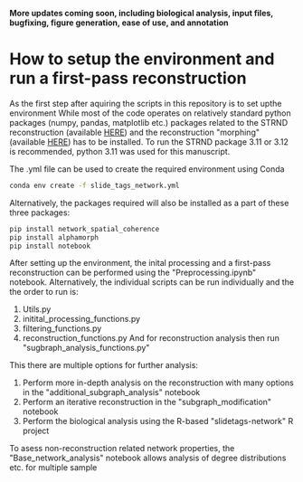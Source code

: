 __More updates coming soon, including biological analysis, input files, bugfixing, figure generation, ease of use, and annotation__

# How to setup the environment and run a first-pass reconstruction

As the first step after aquiring the scripts in this repository is to set upthe environment
While most of the code operates on relatively standard python packages (numpy, pandas, matplotlib etc.) packages related to the STRND reconstruction (available [HERE](https://github.com/DavidFernandezBonet/Network_Spatial_Coherence)) and the reconstruction "morphing" (available [HERE](https://github.com/DavidFernandezBonet/alphamorph)) has to be installed. 
To run the STRND package 3.11 or 3.12 is recommended, python 3.11 was used for this manuscript.

The .yml file can be used to create the required environment using Conda

```bash 
conda env create -f slide_tags_network.yml
```

Alternatively, the packages required will also be installed as a part of these three packages: 

```bash
pip install network_spatial_coherence
pip install alphamorph
pip install notebook
```

After setting up the environment, the inital processing and a first-pass reconstruction can be performed using the "Preprocessing.ipynb" notebook.
Alternatively, the individual scripts can be run individually and the the order to run is:
1. Utils.py
2. initital_processing_functions.py
3. filtering_functions.py
4. reconstruction_functions.py
And for reconstruction analysis then run "sugbraph_analysis_functions.py"

This there are multiple options for further analysis:
1. Perform more in-depth analysis on the reconstruction with many options in the "additional_subgraph_analysis" notebook
2. Perform an iterative reconstruction in the "subgraph_modification" notebook
3. Perform the biological analysis using the R-based "slidetags-network" R project

To asess non-reconstruction related network properties, the "Base_network_analysis" notebook allows analysis of degree distributions etc. for multiple sample
